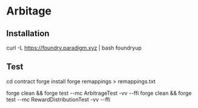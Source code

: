 # Arbitage

## Installation
curl -L https://foundry.paradigm.xyz | bash
foundryup

## Test
cd contract
forge install
forge remappings > remappings.txt

forge clean && forge test --mc ArbitrageTest -vv --ffi
forge clean && forge test --mc RewardDistributionTest -vv --ffi
